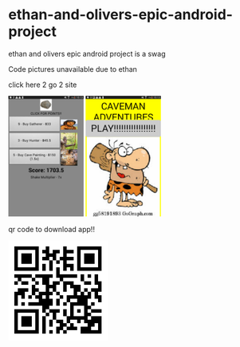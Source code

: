 # ethan-and-olivers-epic-android-project
ethan and olivers epic android project is a swag

Code pictures unavailable due to ethan
<p src="https://thog10million.github.io/ethan-and-olivers-epic-android-project/">click here 2 go 2 site</p>

<img src="Screenshot_2019-11-18-10-13-38[1].png" width="30%">
<img src="Screenshot_2019-11-18-10-13-45[1].png" width="30%">

qr code to download app!!

![qr code not avaliable!!!!!](qr.png)
